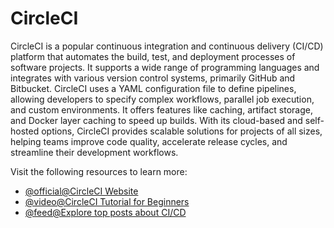 # CircleCI

CircleCI is a popular continuous integration and continuous delivery (CI/CD) platform that automates the build, test, and deployment processes of software projects. It supports a wide range of programming languages and integrates with various version control systems, primarily GitHub and Bitbucket. CircleCI uses a YAML configuration file to define pipelines, allowing developers to specify complex workflows, parallel job execution, and custom environments. It offers features like caching, artifact storage, and Docker layer caching to speed up builds. With its cloud-based and self-hosted options, CircleCI provides scalable solutions for projects of all sizes, helping teams improve code quality, accelerate release cycles, and streamline their development workflows.

Visit the following resources to learn more:

- [@official@CircleCI Website](https://circleci.com/)
- [@video@CircleCI Tutorial for Beginners](https://www.youtube.com/watch?v=_XaYv9zvHUk)
- [@feed@Explore top posts about CI/CD](https://app.daily.dev/tags/cicd?ref=roadmapsh)
